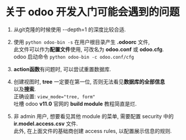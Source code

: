关于 odoo 开发入门可能会遇到的问题
=  

1. 从git克隆的时候使用 --depth=1 的深度比较合适.  

2. 使用 `python odoo-bin -s` 在用户根目录产生 **.odoorc** 文件,  
   此文件可以作为**配置文件**使用, 可改名为 **odoo.conf** 或 **odoo.cfg**.  
   odoo 启动命令 `python odoo-bin -c odoo.conf/cfg`  

3. **action函数**有问题时, 可以尝试重置数据库.  

4. 创建视图时, **tree** 一定要在第一位, 否则无法看见**数据库的全部信息**  
   以及**搜索**.  
   正确设置: `view_mode="tree, form"`  
   吐槽 odoo **v11.0** 官网的 **build module** 教程简直是烂.  

5. 非 admin 用户, 想要看见其他 module 的菜单, 需要配置 security 中的  
   **ir.model.access.csv** 文件.  
   此外, 在上面文件的基础商创建 access rules, 以配置展示信息的规则.  

